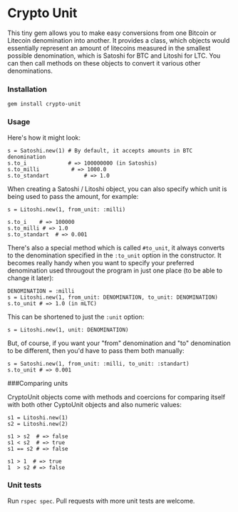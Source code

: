 Crypto Unit
================
This tiny gem allows you to make easy conversions from one Bitcoin or Litecoin denomination into another.
It provides a class, which objects would essentially represent an amount of litecoins measured
in the smallest possible denomination, which is Satoshi for BTC and Litoshi for LTC. You can then call methods on these objects
to convert it various other denominations.

### Installation

    gem install crypto-unit

### Usage

Here's how it might look:

    s = Satoshi.new(1) # By default, it accepts amounts in BTC denomination
    s.to_i             # => 100000000 (in Satoshis)
    s.to_milli          # => 1000.0
    s.to_standart           # => 1.0
    
When creating a Satoshi / Litoshi object, you can also specify which unit is being used to pass the amount,
for example:

    s = Litoshi.new(1, from_unit: :milli)
    
    s.to_i    # => 100000
    s.to_milli # => 1.0
    s.to_standart  # => 0.001
    
There's also a special method which is called `#to_unit`, it always converts to the denomination
specified in the `:to_unit` option in the constructor. It becomes really handy when you want to
specify your preferred denomination used througout the program in just one place
(to be able to change it later):

    DENOMINATION = :milli
    s = Litoshi.new(1, from_unit: DENOMINATION, to_unit: DENOMINATION)
    s.to_unit # => 1.0 (in mLTC)
    
This can be shortened to just the `:unit` option:

    s = Litoshi.new(1, unit: DENOMINATION)
    
But, of course, if you want your "from" denomination and "to" denomination to be different, then
you'd have to pass them both manually:

    s = Satoshi.new(1, from_unit: :milli, to_unit: :standart)
    s.to_unit # => 0.001



###Comparing units

CryptoUnit objects come with methods and coercions for comparing itself with both other CyptoUnit objects and also numeric values:

    s1 = Litoshi.new(1)
    s2 = Litoshi.new(2)
    
    s1 > s2  # => false
    s1 < s2  # => true
    s1 == s2 # => false
    
    s1 > 1  # => true
    1  > s2 # => false


### Unit tests


Run `rspec spec`. Pull requests with more unit tests are welcome.
